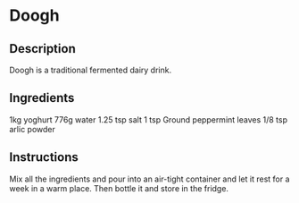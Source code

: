# Doogh

## Description
Doogh is a traditional fermented dairy drink.

## Ingredients
1kg yoghurt
776g water
1.25 tsp salt
1 tsp Ground peppermint leaves
1/8 tsp arlic powder

## Instructions
Mix all the ingredients and pour into an air-tight container and let it rest for a week in a warm place. Then bottle it and store in the fridge.
